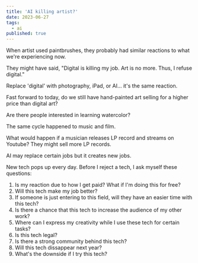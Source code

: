 ```yaml
---
title: 'AI killing artist?'
date: 2023-06-27
tags:
  - ai
published: true
---
```


When artist used paintbrushes, they probably had similar reactions to what we're experiencing now.

They might have said, "Digital is killing my job. Art is no more. Thus, I refuse digital."

Replace 'digital' with photography, iPad, or AI... it's the same reaction.

Fast forward to today, do we still have hand-painted art selling for a higher price than digital art?

Are there people interested in learning watercolor?

The same cycle happened to music and film.

What would happen if a musician releases LP record and streams on Youtube? They might sell more LP records.

AI may replace certain jobs but it creates new jobs.

New tech pops up every day. Before I reject a tech, I ask myself these questions:

1. Is my reaction due to how I get paid? What if I'm doing this for free?
2. Will this tech make my job better?
3. If someone is just entering to this field, will they have an easier time with this tech?
4. Is there a chance that this tech to increase the audience of my other work?
5. Where can I express my creativity while I use these tech for certain tasks?
6. Is this tech legal?
7. Is there a strong community behind this tech?
8. Will this tech dissappear next year?
9. What's the downside if I try this tech?
